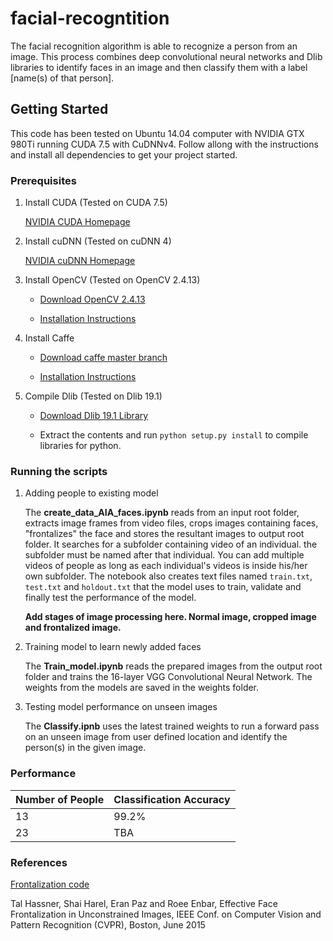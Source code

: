 # facial-recogntition

The facial recognition algorithm is able to recognize a person from an image. This process combines deep convolutional neural networks and Dlib libraries to identify faces in an image and then classify them with a label [name(s) of that person].

## Getting Started

This code has been tested on Ubuntu 14.04 computer with NVIDIA GTX 980Ti running CUDA 7.5 with CuDNNv4. Follow allong with the instructions and install all dependencies to get your project started.

### Prerequisites

1. Install CUDA (Tested on CUDA 7.5)

	[NVIDIA CUDA Homepage](https://developer.nvidia.com/cuda-toolkit "NVIDIA CUDA Homepage")
	
2. Install cuDNN (Tested on cuDNN 4)

	[NVIDIA cuDNN Homepage](https://developer.nvidia.com/cudnn "NVIDIA cuDNN Homepage")

3. Install OpenCV (Tested on OpenCV 2.4.13)

	* [Download OpenCV 2.4.13](https://github.com/Itseez/opencv/archive/2.4.13.zip "Download OpenCV 2.4.13")

	* [Installation Instructions](http://docs.opencv.org/2.4/doc/tutorials/introduction/linux_install/linux_install.html "Installation Instructions")

4. Install Caffe

	* [Download caffe master branch](https://github.com/BVLC/caffe/archive/master.zip "Download caffe master branch")
	
	* [Installation Instructions](http://caffe.berkeleyvision.org/install_apt.html "Installation Instructions")
	
5. Compile Dlib (Tested on Dlib 19.1)

	* [Download Dlib 19.1 Library](http://dlib.net/files/dlib-19.1.zip "Download Dlib 19.1 Library")

	* Extract the contents and run `python setup.py install` to compile libraries for python.


### Running the scripts

1. Adding people to existing model

	The **create_data_AIA_faces.ipynb** reads from an input root folder, extracts image frames from video files, crops images containing faces, "frontalizes" the face and stores the resultant images to output root folder. It searches for a subfolder containing video of an individual. the subfolder must be named after that individual. You can add multiple videos of people as long as each individual's videos is inside his/her own subfolder. The notebook also creates text files named `train.txt`, `test.txt` and `holdout.txt` that the model uses to train, validate and finally test the performance of the model.

	**Add stages of image processing here. Normal image, cropped image and frontalized image.** 

2. Training model to learn newly added faces

	The **Train_model.ipynb** reads the prepared images from the output root folder and trains the 16-layer VGG Convolutional Neural Network. The weights from the models are saved in the weights folder.

3. Testing model performance on unseen images

	The **Classify.ipnb** uses the latest trained weights to run a forward pass on an unseen image from user defined location and identify the person(s) in the given image.

### Performance

Number of People | Classification Accuracy
------------ | -------------
13 | 99.2%
23 | TBA

### References

[Frontalization code](https://github.com/dougsouza/face-frontalization "Frontalization code")

Tal Hassner, Shai Harel, Eran Paz and Roee Enbar, Effective Face Frontalization in Unconstrained Images, IEEE Conf. on Computer Vision and Pattern Recognition (CVPR), Boston, June 2015
